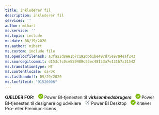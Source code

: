 ```yaml
---
title: inkluderer fil
description: inkluderer fil
services: ''
author: mihart
ms.service: ''
ms.topic: include
ms.date: 08/19/2020
ms.author: mihart
ms.custom: include file
ms.openlocfilehash: a3fa22d8ee1b7c192bbb1be497d75e9784eaf243
ms.sourcegitcommit: d153cfc0ce559480c53ec48153a7e131b7a31542
ms.translationtype: HT
ms.contentlocale: da-DK
ms.lasthandoff: 09/29/2020
ms.locfileid: "91526906"
---
```

<Token>**GÆLDER FOR:** ![Gælder for.](media/yes.png)Power BI-tjenesten til ***virksomhedsbrugere*** ![Gælder for.](media/yes.png)Power BI-tjenesten til designere og udviklere ![Gælder ikke for.](media/no.png)Power BI Desktop ![Gælder for.](media/yes.png)Kræver Pro- eller Premium-licens </Token>